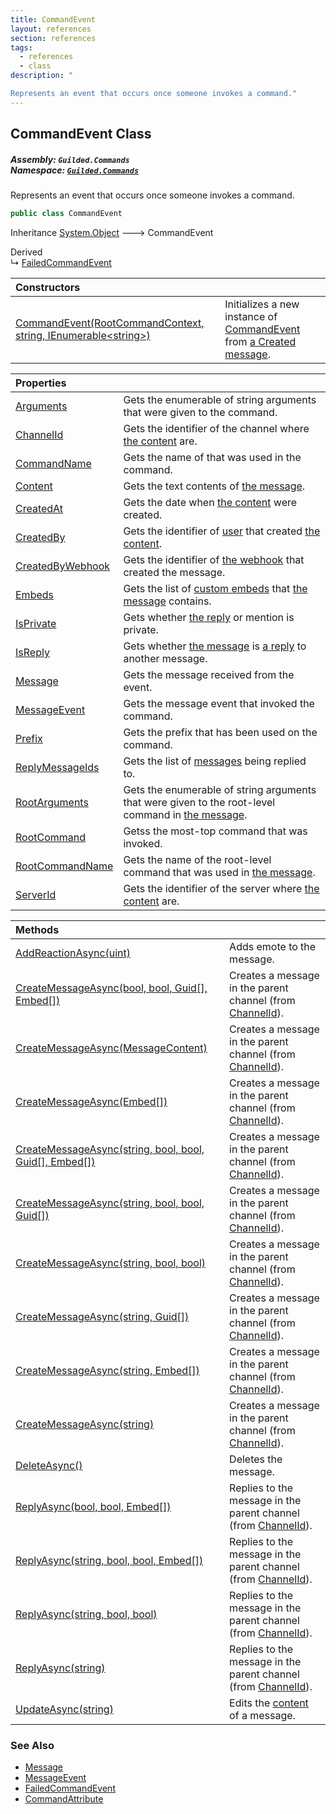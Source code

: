 ```yaml
---
title: CommandEvent
layout: references
section: references
tags:
  - references
  - class
description: "

Represents an event that occurs once someone invokes a command."
---
```


## CommandEvent Class
##### **Assembly:** `Guilded.Commands`<br/>**Namespace:** [`Guilded.Commands`](Guilded.Commands 'Guilded.Commands')

Represents an event that occurs once someone invokes a command.

```csharp
public class CommandEvent
```

Inheritance [System.Object](https://docs.microsoft.com/en-us/dotnet/api/System.Object 'System.Object') &#129106; CommandEvent

Derived  
&#8627; [FailedCommandEvent](FailedCommandEvent 'Guilded.Commands.FailedCommandEvent')

| Constructors | |
| :--- | :--- |
| [CommandEvent(RootCommandContext, string, IEnumerable&lt;string&gt;)](CommandEvent.CommandEvent(RootCommandContext,string,IEnumerable_string_) 'Guilded.Commands.CommandEvent.CommandEvent(Guilded.Commands.RootCommandContext, string, System.Collections.Generic.IEnumerable<string>)') | Initializes a new instance of [CommandEvent](CommandEvent 'Guilded.Commands.CommandEvent') from [a Created message](CommandEvent.MessageEvent 'Guilded.Commands.CommandEvent.MessageEvent'). |

| Properties | |
| :--- | :--- |
| [Arguments](CommandEvent.Arguments 'Guilded.Commands.CommandEvent.Arguments') | Gets the enumerable of string arguments that were given to the command. |
| [ChannelId](CommandEvent.ChannelId 'Guilded.Commands.CommandEvent.ChannelId') | Gets the identifier of the channel where [the content](ChannelContent_TId,TServer_ 'Guilded.Base.Content.ChannelContent`2') are. |
| [CommandName](CommandEvent.CommandName 'Guilded.Commands.CommandEvent.CommandName') | Gets the name of that was used in the command. |
| [Content](CommandEvent.Content 'Guilded.Commands.CommandEvent.Content') | Gets the text contents of [the message](Message 'Guilded.Base.Content.Message'). |
| [CreatedAt](CommandEvent.CreatedAt 'Guilded.Commands.CommandEvent.CreatedAt') | Gets the date when [the content](ChannelContent_TId,TServer_ 'Guilded.Base.Content.ChannelContent`2') were created. |
| [CreatedBy](CommandEvent.CreatedBy 'Guilded.Commands.CommandEvent.CreatedBy') | Gets the identifier of [user](User 'Guilded.Base.Users.User') that created [the content](ChannelContent_TId,TServer_ 'Guilded.Base.Content.ChannelContent`2'). |
| [CreatedByWebhook](CommandEvent.CreatedByWebhook 'Guilded.Commands.CommandEvent.CreatedByWebhook') | Gets the identifier of [the webhook](Webhook 'Guilded.Base.Servers.Webhook') that created the message. |
| [Embeds](CommandEvent.Embeds 'Guilded.Commands.CommandEvent.Embeds') | Gets the list of [custom embeds](Embed 'Guilded.Base.Embeds.Embed') that [the message](Message 'Guilded.Base.Content.Message') contains. |
| [IsPrivate](CommandEvent.IsPrivate 'Guilded.Commands.CommandEvent.IsPrivate') | Gets whether [the reply](Message.IsReply 'Guilded.Base.Content.Message.IsReply') or mention is private. |
| [IsReply](CommandEvent.IsReply 'Guilded.Commands.CommandEvent.IsReply') | Gets whether [the message](Message 'Guilded.Base.Content.Message') is [a reply](Message.ReplyMessageIds 'Guilded.Base.Content.Message.ReplyMessageIds') to another message. |
| [Message](CommandEvent.Message 'Guilded.Commands.CommandEvent.Message') | Gets the message received from the event. |
| [MessageEvent](CommandEvent.MessageEvent 'Guilded.Commands.CommandEvent.MessageEvent') | Gets the message event that invoked the command. |
| [Prefix](CommandEvent.Prefix 'Guilded.Commands.CommandEvent.Prefix') | Gets the prefix that has been used on the command. |
| [ReplyMessageIds](CommandEvent.ReplyMessageIds 'Guilded.Commands.CommandEvent.ReplyMessageIds') | Gets the list of [messages](Message 'Guilded.Base.Content.Message') being replied to. |
| [RootArguments](CommandEvent.RootArguments 'Guilded.Commands.CommandEvent.RootArguments') | Gets the enumerable of string arguments that were given to the root-level command in [the message](CommandEvent.Message 'Guilded.Commands.CommandEvent.Message'). |
| [RootCommand](CommandEvent.RootCommand 'Guilded.Commands.CommandEvent.RootCommand') | Getss the most-top command that was invoked. |
| [RootCommandName](CommandEvent.RootCommandName 'Guilded.Commands.CommandEvent.RootCommandName') | Gets the name of the root-level command that was used in [the message](CommandEvent.Message 'Guilded.Commands.CommandEvent.Message'). |
| [ServerId](CommandEvent.ServerId 'Guilded.Commands.CommandEvent.ServerId') | Gets the identifier of the server where [the content](ChannelContent_TId,TServer_ 'Guilded.Base.Content.ChannelContent`2') are. |

| Methods | |
| :--- | :--- |
| [AddReactionAsync(uint)](CommandEvent.AddReactionAsync(uint) 'Guilded.Commands.CommandEvent.AddReactionAsync(uint)') | Adds emote to the message. |
| [CreateMessageAsync(bool, bool, Guid[], Embed[])](CommandEvent.CreateMessageAsync(bool,bool,Guid[],Embed[]) 'Guilded.Commands.CommandEvent.CreateMessageAsync(bool, bool, Guid[], Guilded.Base.Embeds.Embed[])') | Creates a message in the parent channel (from [ChannelId](ChannelContent_TId,TServer_.ChannelId 'Guilded.Base.Content.ChannelContent`2.ChannelId')). |
| [CreateMessageAsync(MessageContent)](CommandEvent.CreateMessageAsync(MessageContent) 'Guilded.Commands.CommandEvent.CreateMessageAsync(Guilded.Base.Content.MessageContent)') | Creates a message in the parent channel (from [ChannelId](ChannelContent_TId,TServer_.ChannelId 'Guilded.Base.Content.ChannelContent`2.ChannelId')). |
| [CreateMessageAsync(Embed[])](CommandEvent.CreateMessageAsync(Embed[]) 'Guilded.Commands.CommandEvent.CreateMessageAsync(Guilded.Base.Embeds.Embed[])') | Creates a message in the parent channel (from [ChannelId](ChannelContent_TId,TServer_.ChannelId 'Guilded.Base.Content.ChannelContent`2.ChannelId')). |
| [CreateMessageAsync(string, bool, bool, Guid[], Embed[])](CommandEvent.CreateMessageAsync(string,bool,bool,Guid[],Embed[]) 'Guilded.Commands.CommandEvent.CreateMessageAsync(string, bool, bool, Guid[], Guilded.Base.Embeds.Embed[])') | Creates a message in the parent channel (from [ChannelId](ChannelContent_TId,TServer_.ChannelId 'Guilded.Base.Content.ChannelContent`2.ChannelId')). |
| [CreateMessageAsync(string, bool, bool, Guid[])](CommandEvent.CreateMessageAsync(string,bool,bool,Guid[]) 'Guilded.Commands.CommandEvent.CreateMessageAsync(string, bool, bool, Guid[])') | Creates a message in the parent channel (from [ChannelId](ChannelContent_TId,TServer_.ChannelId 'Guilded.Base.Content.ChannelContent`2.ChannelId')). |
| [CreateMessageAsync(string, bool, bool)](CommandEvent.CreateMessageAsync(string,bool,bool) 'Guilded.Commands.CommandEvent.CreateMessageAsync(string, bool, bool)') | Creates a message in the parent channel (from [ChannelId](ChannelContent_TId,TServer_.ChannelId 'Guilded.Base.Content.ChannelContent`2.ChannelId')). |
| [CreateMessageAsync(string, Guid[])](CommandEvent.CreateMessageAsync(string,Guid[]) 'Guilded.Commands.CommandEvent.CreateMessageAsync(string, Guid[])') | Creates a message in the parent channel (from [ChannelId](ChannelContent_TId,TServer_.ChannelId 'Guilded.Base.Content.ChannelContent`2.ChannelId')). |
| [CreateMessageAsync(string, Embed[])](CommandEvent.CreateMessageAsync(string,Embed[]) 'Guilded.Commands.CommandEvent.CreateMessageAsync(string, Guilded.Base.Embeds.Embed[])') | Creates a message in the parent channel (from [ChannelId](ChannelContent_TId,TServer_.ChannelId 'Guilded.Base.Content.ChannelContent`2.ChannelId')). |
| [CreateMessageAsync(string)](CommandEvent.CreateMessageAsync(string) 'Guilded.Commands.CommandEvent.CreateMessageAsync(string)') | Creates a message in the parent channel (from [ChannelId](ChannelContent_TId,TServer_.ChannelId 'Guilded.Base.Content.ChannelContent`2.ChannelId')). |
| [DeleteAsync()](CommandEvent.DeleteAsync() 'Guilded.Commands.CommandEvent.DeleteAsync()') | Deletes the message. |
| [ReplyAsync(bool, bool, Embed[])](CommandEvent.ReplyAsync(bool,bool,Embed[]) 'Guilded.Commands.CommandEvent.ReplyAsync(bool, bool, Guilded.Base.Embeds.Embed[])') | Replies to the message in the parent channel (from [ChannelId](ChannelContent_TId,TServer_.ChannelId 'Guilded.Base.Content.ChannelContent`2.ChannelId')). |
| [ReplyAsync(string, bool, bool, Embed[])](CommandEvent.ReplyAsync(string,bool,bool,Embed[]) 'Guilded.Commands.CommandEvent.ReplyAsync(string, bool, bool, Guilded.Base.Embeds.Embed[])') | Replies to the message in the parent channel (from [ChannelId](ChannelContent_TId,TServer_.ChannelId 'Guilded.Base.Content.ChannelContent`2.ChannelId')). |
| [ReplyAsync(string, bool, bool)](CommandEvent.ReplyAsync(string,bool,bool) 'Guilded.Commands.CommandEvent.ReplyAsync(string, bool, bool)') | Replies to the message in the parent channel (from [ChannelId](ChannelContent_TId,TServer_.ChannelId 'Guilded.Base.Content.ChannelContent`2.ChannelId')). |
| [ReplyAsync(string)](CommandEvent.ReplyAsync(string) 'Guilded.Commands.CommandEvent.ReplyAsync(string)') | Replies to the message in the parent channel (from [ChannelId](ChannelContent_TId,TServer_.ChannelId 'Guilded.Base.Content.ChannelContent`2.ChannelId')). |
| [UpdateAsync(string)](CommandEvent.UpdateAsync(string) 'Guilded.Commands.CommandEvent.UpdateAsync(string)') | Edits the [content](CommandEvent.UpdateAsync(string)#Guilded.Commands.CommandEvent.UpdateAsync(string).content 'Guilded.Commands.CommandEvent.UpdateAsync(string).content') of a message. |

### See Also
- [Message](CommandEvent.Message 'Guilded.Commands.CommandEvent.Message')
- [MessageEvent](CommandEvent.MessageEvent 'Guilded.Commands.CommandEvent.MessageEvent')
- [FailedCommandEvent](FailedCommandEvent 'Guilded.Commands.FailedCommandEvent')
- [CommandAttribute](CommandAttribute 'Guilded.Commands.CommandAttribute')